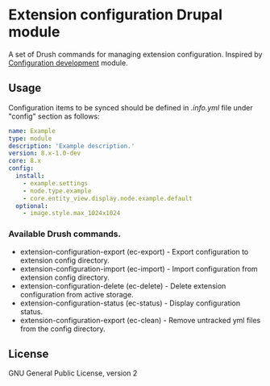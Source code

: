 # Extension configuration Drupal module

A set of Drush commands for managing extension configuration. Inspired by [Configuration development](https://www.drupal.org/project/config_devel) module.

## Usage
Configuration items to be synced should be defined in _.info.yml_ file under "config" section as follows:

```yml
name: Example
type: module
description: 'Example description.'
version: 8.x-1.0-dev
core: 8.x
config:
  install:
    - example.settings
    - node.type.example
    - core.entity_view.display.node.example.default
  optional:
    - image.style.max_1024x1024
```

### Available Drush commands.

* extension-configuration-export (ec-export) - Export configuration to extension config directory.
* extension-configuration-import (ec-import) - Import configuration from extension config directory.
* extension-configuration-delete (ec-delete) - Delete extension configuration from active storage.
* extension-configuration-status (ec-status) - Display configuration status.
* extension-configuration-export (ec-clean) - Remove untracked yml files from the config directory.

## License
GNU General Public License, version 2
